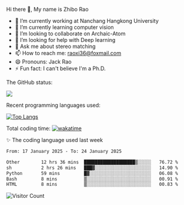 Hi there 👋, My name is Zhibo Rao
- 🔭 I’m currently working at Nanchang Hangkong University
- 🌱 I’m currently learning computer vision
- 👯 I’m looking to collaborate on Archaic-Atom
- 🤔 I’m looking for help with Deep learning
- 💬 Ask me about stereo matching
- 📫 How to reach me: raoxi36@foxmail.com
- 😄 Pronouns: Jack Rao
- ⚡ Fun fact: I can't believe I'm a Ph.D.

The GitHub status:

![](https://github-readme-stats.vercel.app/api?username=ZhiboRao)

Recent programming languages used:

[![Top Langs](https://github-readme-stats.vercel.app/api/top-langs/?username=ZhiboRao&layout=compact)](https://github.com/anuraghazra/github-readme-stats)

Total coding time: [![wakatime](https://wakatime.com/badge/user/51ec5ec7-4742-4243-9eea-732ade32c0b7.svg)](https://wakatime.com/@51ec5ec7-4742-4243-9eea-732ade32c0b7)

✨ The coding language used last week 
<!--START_SECTION:waka-->

```txt
From: 17 January 2025 - To: 24 January 2025

Other        12 hrs 36 mins  ███████████████████▒░░░░░   76.72 %
sh           2 hrs 26 mins   ███▓░░░░░░░░░░░░░░░░░░░░░   14.90 %
Python       59 mins         █▓░░░░░░░░░░░░░░░░░░░░░░░   06.08 %
Bash         8 mins          ▒░░░░░░░░░░░░░░░░░░░░░░░░   00.91 %
HTML         8 mins          ▒░░░░░░░░░░░░░░░░░░░░░░░░   00.83 %
```

<!--END_SECTION:waka-->

![Visitor Count](https://profile-counter.glitch.me/Raohaocheng/count.svg)
